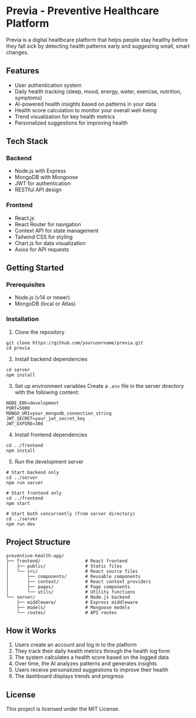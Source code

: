 # Previa - Preventive Healthcare Platform

Previa is a digital healthcare platform that helps people stay healthy before they fall sick by detecting health patterns early and suggesting small, smart changes.

## Features

- User authentication system
- Daily health tracking (sleep, mood, energy, water, exercise, nutrition, symptoms)
- AI-powered health insights based on patterns in your data
- Health score calculation to monitor your overall well-being
- Trend visualization for key health metrics
- Personalized suggestions for improving health

## Tech Stack

### Backend
- Node.js with Express
- MongoDB with Mongoose
- JWT for authentication
- RESTful API design

### Frontend
- React.js
- React Router for navigation
- Context API for state management
- Tailwind CSS for styling
- Chart.js for data visualization
- Axios for API requests

## Getting Started

### Prerequisites
- Node.js (v14 or newer)
- MongoDB (local or Atlas)

### Installation

1. Clone the repository
```
git clone https://github.com/yourusername/previa.git
cd previa
```

2. Install backend dependencies
```
cd server
npm install
```

3. Set up environment variables
Create a `.env` file in the server directory with the following content:
```
NODE_ENV=development
PORT=5000
MONGO_URI=your_mongodb_connection_string
JWT_SECRET=your_jwt_secret_key
JWT_EXPIRE=30d
```

4. Install frontend dependencies
```
cd ../frontend
npm install
```

5. Run the development server
```
# Start backend only
cd ../server
npm run server

# Start frontend only
cd ../frontend
npm start

# Start both concurrently (from server directory)
cd ../server
npm run dev
```

## Project Structure

```
preventive-health-app/
├── frontend/                 # React frontend
│   ├── public/               # Static files
│   └── src/                  # React source files
│       ├── components/       # Reusable components
│       ├── context/          # React context providers
│       ├── pages/            # Page components
│       └── utils/            # Utility functions
└── server/                   # Node.js backend
    ├── middleware/           # Express middleware
    ├── models/               # Mongoose models
    └── routes/               # API routes
```

## How it Works

1. Users create an account and log in to the platform
2. They track their daily health metrics through the health log form
3. The system calculates a health score based on the logged data
4. Over time, the AI analyzes patterns and generates insights
5. Users receive personalized suggestions to improve their health
6. The dashboard displays trends and progress

## License

This project is licensed under the MIT License. 